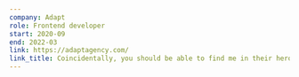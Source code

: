 ```yaml
---
company: Adapt
role: Frontend developer
start: 2020-09
end: 2022-03
link: https://adaptagency.com/
link_title: Coincidentally, you should be able to find me in their hero video. Wearing glasses, sitting to the left on the first scene.
---
```

